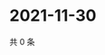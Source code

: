 # 2021-11-30

共 0 条

<!-- BEGIN WEIBO -->
<!-- 最后更新时间 Tue Nov 30 2021 12:16:04 GMT+0800 (China Standard Time) -->

<!-- END WEIBO -->
